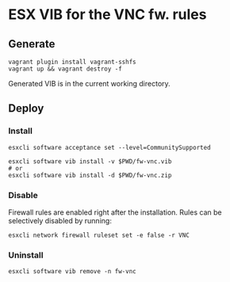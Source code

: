 # ESX VIB for the VNC fw. rules

## Generate

```
vagrant plugin install vagrant-sshfs
vagrant up && vagrant destroy -f
```

Generated VIB is in the current working directory.

## Deploy

### Install

```
esxcli software acceptance set --level=CommunitySupported

esxcli software vib install -v $PWD/fw-vnc.vib
# or
esxcli software vib install -d $PWD/fw-vnc.zip
```

### Disable

Firewall rules are enabled right after the installation.
Rules can be selectively disabled by running:

```
esxcli network firewall ruleset set -e false -r VNC
```

### Uninstall

```
esxcli software vib remove -n fw-vnc
```
